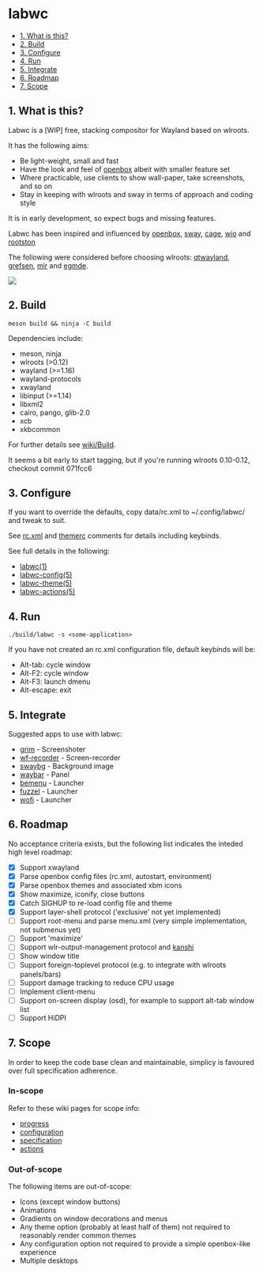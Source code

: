 # labwc

- [1. What is this?](#1-what-is-this)
- [2. Build](#2-build)
- [3. Configure](#3-configure)
- [4. Run](#4-run)
- [5. Integrate](#5-integrate)
- [6. Roadmap](#6-roadmap)
- [7. Scope](#7-scope)

## 1. What is this?

Labwc is a [WIP] free, stacking compositor for Wayland based on wlroots.

It has the following aims:

- Be light-weight, small and fast
- Have the look and feel of [openbox](https://github.com/danakj/openbox) albeit
  with smaller feature set
- Where practicable, use clients to show wall-paper, take screenshots, and so on
- Stay in keeping with wlroots and sway in terms of approach and coding style

It is in early development, so expect bugs and missing features.

Labwc has been inspired and influenced by [openbox](https://github.com/danakj/openbox), [sway](https://github.com/swaywm/sway), [cage](https://www.hjdskes.nl/blog/cage-01/), [wio](https://wio-project.org/) and [rootston](https://github.com/swaywm/rootston)

The following were considered before choosing wlroots: [qtwayland](https://github.com/qt/qtwayland), [grefsen](https://github.com/ec1oud/grefsen), [mir](https://mir-server.io) and [egmde](https://github.com/AlanGriffiths/egmde).

![](https://raw.githubusercontent.com/wiki/johanmalm/labwc/images/scrot2.png)

## 2. Build

    meson build && ninja -C build

Dependencies include:

- meson, ninja
- wlroots (>0.12)
- wayland (>=1.16)
- wayland-protocols
- xwayland
- libinput (>=1.14)
- libxml2
- cairo, pango, glib-2.0
- xcb
- xkbcommon

For further details see [wiki/Build](https://github.com/johanmalm/labwc/wiki/Build).

It seems a bit early to start tagging, but if you're running wlroots 0.10-0.12, checkout commit 071fcc6

## 3. Configure

If you want to override the defaults, copy data/rc.xml to ~/.config/labwc/ and tweak to suit.

See [rc.xml](docs/rc.xml) and [themerc](docs/themerc) comments for details including keybinds.

See full details in the following:

- [labwc(1)](docs/labwc.1.md)
- [labwc-config(5)](docs/labwc-config.5.md)
- [labwc-theme(5)](docs/labwc-theme.5.md)
- [labwc-actions(5)](docs/labwc-actions.5.md)

## 4. Run

    ./build/labwc -s <some-application>

If you have not created an rc.xml configuration file, default keybinds will be:

- Alt-tab: cycle window
- Alt-F2: cycle window
- Alt-F3: launch dmenu
- Alt-escape: exit

## 5. Integrate

Suggested apps to use with labwc:

- [grim](https://github.com/emersion/grim) - Screenshoter
- [wf-recorder](https://github.com/ammen99/wf-recorder) - Screen-recorder
- [swaybg](https://github.com/swaywm/swaybg) - Background image
- [waybar](https://github.com/Alexays/Waybar) - Panel
- [bemenu](https://github.com/Cloudef/bemenu) - Launcher
- [fuzzel](https://codeberg.org/dnkl/fuzzel) - Launcher
- [wofi](https://hg.sr.ht/~scoopta/wofi) - Launcher

## 6. Roadmap

No acceptance criteria exists, but the following list indicates the inteded high level roadmap:

- [x] Support xwayland
- [x] Parse openbox config files (rc.xml, autostart, environment)
- [x] Parse openbox themes and associated xbm icons
- [x] Show maximize, iconify, close buttons
- [x] Catch SIGHUP to re-load config file and theme
- [x] Support layer-shell protocol ('exclusive' not yet implemented)
- [ ] Support root-menu and parse menu.xml (very simple implementation, not submenus yet)
- [ ] Support 'maximize'
- [ ] Support wlr-output-management protocol and [kanshi](https://github.com/emersion/kanshi.git)
- [ ] Show window title
- [ ] Support foreign-toplevel protocol (e.g. to integrate with wlroots panels/bars)
- [ ] Support damage tracking to reduce CPU usage
- [ ] Implement client-menu
- [ ] Support on-screen display (osd), for example to support alt-tab window list
- [ ] Support HiDPI

## 7. Scope

In order to keep the code base clean and maintainable, simplicy is favoured over full specification adherence.

### In-scope

Refer to these wiki pages for scope info:

- [progress](https://github.com/johanmalm/labwc/wiki/Scope-progress)
- [configuration](https://github.com/johanmalm/labwc/wiki/Scope-configuration)
- [specification](https://github.com/johanmalm/labwc/wiki/Scope-theme-specification)
- [actions](https://github.com/johanmalm/labwc/wiki/Scope-actions)

### Out-of-scope

The following items are out-of-scope:

- Icons (except window buttons)
- Animations
- Gradients on window decorations and menus
- Any theme option (probably at least half of them) not required to reasonably render common themes
- Any configuration option not required to provide a simple openbox-like experience
- Multiple desktops


